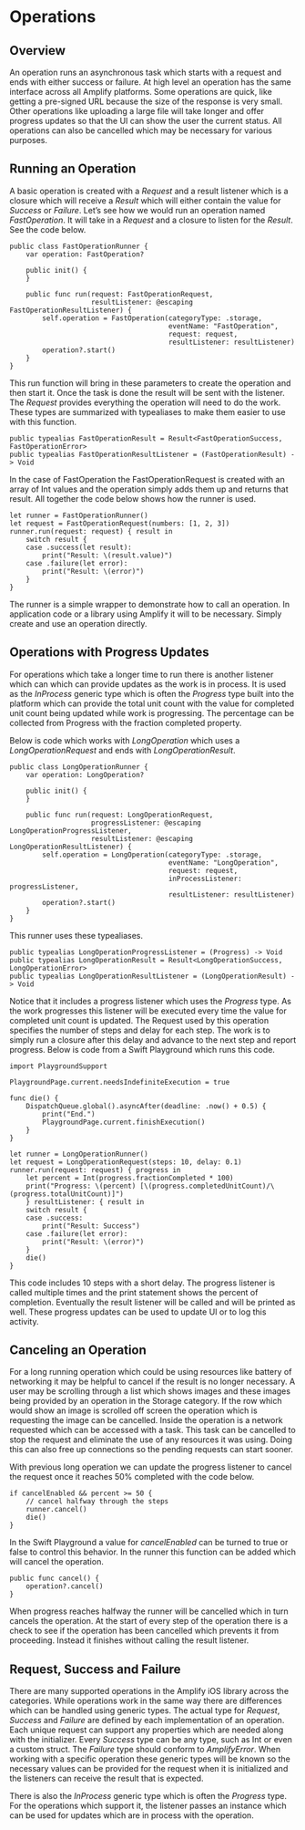 # Operations

## Overview

An operation runs an asynchronous task which starts with a request and ends with either success or failure. At high level an operation has the same interface across all Amplify platforms. Some operations are quick, like getting a pre-signed URL because the size of the response is very small. Other operations like uploading a large file will take longer and offer progress updates so that the UI can show the user the current status. All operations can also be cancelled which may be necessary for various purposes.

## Running an Operation

A basic operation is created with a *Request* and a result listener which is a closure which will receive a *Result* which will either contain the value for *Success* or *Failure*. Let’s see how we would run an operation named *FastOperation*. It will take in a *Request* and a closure to listen for the *Result*. See the code below.

```
public class FastOperationRunner {
    var operation: FastOperation?

    public init() {
    }

    public func run(request: FastOperationRequest,
                    resultListener: @escaping FastOperationResultListener) {
        self.operation = FastOperation(categoryType: .storage,
                                       eventName: "FastOperation",
                                       request: request,
                                       resultListener: resultListener)
        operation?.start()
    }
}
```

This run function will bring in these parameters to create the operation and then start it. Once the task is done the result will be sent with the listener. The *Request* provides everything the operation will need to do the work. These types are summarized with typealiases to make them easier to use with this function.

```
public typealias FastOperationResult = Result<FastOperationSuccess, FastOperationError>
public typealias FastOperationResultListener = (FastOperationResult) -> Void
```

In the case of FastOperation the FastOperationRequest is created with an array of Int values and the operation simply adds them up and returns that result. All together the code below shows how the runner is used.

```
let runner = FastOperationRunner()
let request = FastOperationRequest(numbers: [1, 2, 3])
runner.run(request: request) { result in
    switch result {
    case .success(let result):
        print("Result: \(result.value)")
    case .failure(let error):
        print("Result: \(error)")
    }
}
```

The runner is a simple wrapper to demonstrate how to call an operation. In application code or a library using Amplify it will to be necessary. Simply create and use an operation directly.

## Operations with Progress Updates

For operations which take a longer time to run there is another listener which can which can provide updates as the work is in process. It is used as the *InProcess* generic type which is often the *Progress* type built into the platform which can provide the total unit count with the value for completed unit count being updated while work is progressing. The percentage can be collected from Progress with the fraction completed property.

Below is code which works with *LongOperation* which uses a *LongOperationRequest* and ends with *LongOperationResult*.

```
public class LongOperationRunner {
    var operation: LongOperation?

    public init() {
    }

    public func run(request: LongOperationRequest,
                    progressListener: @escaping LongOperationProgressListener,
                    resultListener: @escaping LongOperationResultListener) {
        self.operation = LongOperation(categoryType: .storage,
                                       eventName: "LongOperation",
                                       request: request,
                                       inProcessListener: progressListener,
                                       resultListener: resultListener)
        operation?.start()
    }
}
```

This runner uses these typealiases.

```
public typealias LongOperationProgressListener = (Progress) -> Void
public typealias LongOperationResult = Result<LongOperationSuccess, LongOperationError>
public typealias LongOperationResultListener = (LongOperationResult) -> Void
```

Notice that it includes a progress listener which uses the *Progress* type. As the work progresses this listener will be executed every time the value for completed unit count is updated. The Request used by this operation specifies the number of steps and delay for each step. The work is to simply run a closure after this delay and advance to the next step and report progress. Below is code from a Swift Playground which runs this code.

```
import PlaygroundSupport

PlaygroundPage.current.needsIndefiniteExecution = true

func die() {
    DispatchQueue.global().asyncAfter(deadline: .now() + 0.5) {
        print("End.")
        PlaygroundPage.current.finishExecution()
    }
}

let runner = LongOperationRunner()
let request = LongOperationRequest(steps: 10, delay: 0.1)
runner.run(request: request) { progress in
    let percent = Int(progress.fractionCompleted * 100)
    print("Progress: \(percent) [\(progress.completedUnitCount)/\(progress.totalUnitCount)]")
    } resultListener: { result in
    switch result {
    case .success:
        print("Result: Success")
    case .failure(let error):
        print("Result: \(error)")
    }
    die()
}
```

This code includes 10 steps with a short delay. The progress listener is called multiple times and the print statement shows the percent of completion. Eventually the result listener will be called and will be printed as well. These progress updates can be used to update UI or to log this activity.

## Canceling an Operation

For a long running operation which could be using resources like battery of networking it may be helpful to cancel if the result is no longer necessary. A user may be scrolling through a list which shows images and these images being provided by an operation in the Storage category. If the row which would show an image is scrolled off screen the operation which is requesting the image can be cancelled. Inside the operation is a network requested which can be accessed with a task. This task can be cancelled to stop the request and eliminate the use of any resources it was using. Doing this can also free up connections so the pending requests can start sooner.

With previous long operation we can update the progress listener to cancel the request once it reaches 50% completed with the code below.

```
if cancelEnabled && percent >= 50 {
    // cancel halfway through the steps
    runner.cancel()
    die()
}
```

In the Swift Playground a value for *cancelEnabled* can be turned to true or false to control this behavior. In the runner this function can be added which will cancel the operation.

```
public func cancel() {
    operation?.cancel()
}
```

When progress reaches halfway the runner will be cancelled which in turn cancels the operation. At the start of every step of the operation there is a check to see if the operation has been cancelled which prevents it from proceeding. Instead it finishes without calling the result listener.

## Request, Success and Failure

There are many supported operations in the Amplify iOS library across the categories. While operations work in the same way there are differences which can be handled using generic types. The actual type for *Request*, *Success* and *Failure* are defined by each implementation of an operation. Each unique request can support any properties which are needed along with the initializer. Every *Success* type can be any type, such as Int or even a custom struct. The *Failure* type should conform to *AmplifyError*. When working with a specific operation these generic types will be known so the necessary values can be provided for the request when it is initialized and the listeners can receive the result that is expected.

There is also the *InProcess* generic type which is often the *Progress* type. For the operations which support it, the listener passes an instance which can be used for updates which are in process with the operation.
